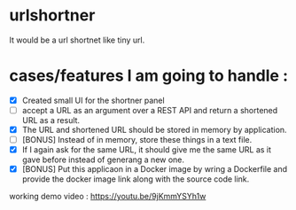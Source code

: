 # urlshortner

It would be a url shortnet like tiny url.

# cases/features I am going to handle : 
 - [x] Created small UI for the shortner panel
 - [ ]  accept a URL as an argument over a REST API and return a shortened URL as a result.
 - [x] The URL and shortened URL should be stored in memory by application.
 - [ ] [BONUS] Instead of in memory, store these things in a text file.
 - [x] If I again ask for the same URL, it should give me the same URL as it gave before instead of generang a new one.
 - [x] [BONUS] Put this applicaon in a Docker image by wring a Dockerfile and provide the docker image link along with the source code link.

working demo video : https://youtu.be/9jKmmYSYh1w
